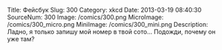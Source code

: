 Title: Фейсбук 
Slug: 300 
Category: xkcd 
Date: 2013-03-19 08:40:30 
SourceNum: 300 
Image: /comics/300.png 
MicroImage: /comics/300_micro.png 
MiniImage: /comics/300_mini.png 
Description: Ладно, я только запишу мой номер в твой сото… Подожди, почему он уже там? 

